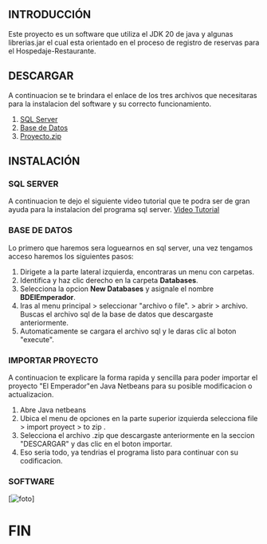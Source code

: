 ##  INTRODUCCIÓN
Este proyecto es un software que utiliza el JDK 20 de java y algunas librerias.jar el cual esta orientado en el proceso de registro de reservas para el Hospedaje-Restaurante.

## DESCARGAR
A continuacion se te brindara el enlace de los tres archivos que necesitaras para la instalacion del software y su correcto funcionamiento.

1. [SQL Server](https://www.microsoft.com/es-ar/download/details.aspx?id=101064 "SQL Server")
2. [Base de Datos](https://drive.google.com/file/d/1eo0G-ftbK1I7LlABk6iXLaRHT3qD-2Li/view?usp=sharing "BASE DE DATOS")
3. [Proyecto.zip](https://github.com/cesarcunyarache/HostingProject/archive/refs/heads/Proyecto.zip "Proyecto.zip")

## INSTALACIÓN
### SQL SERVER
A continuacion te dejo el siguiente video tutorial que te podra ser de gran ayuda para la instalacion del programa sql server.
[Video Tutorial](https://www.youtube.com/watch?v=oYHmKFiNOYs&ab_channel=UskoKruM2010 "Video Tutorial")

### BASE DE DATOS
Lo primero que haremos sera loguearnos en sql server, una vez tengamos acceso haremos los siguientes pasos:

1. Dirigete a la parte lateral izquierda, encontraras un menu con carpetas.
2. Identifica y haz clic derecho en la carpeta **Databases**.
3. Selecciona la opcion **New Databases** y asignale el nombre **BDElEmperador**.
4. Iras al menu principal > seleccionar "archivo o file". > abrir > archivo. Buscas el archivo sql de la base de datos que descargaste anteriormente.
5. Automaticamente se cargara el archivo sql y le daras clic al boton "execute".

### IMPORTAR PROYECTO
A continuacion te explicare la forma rapida y sencilla para poder importar el proyecto "El Emperador"en Java Netbeans para su posible modificacion o actualizacion.
1. Abre Java netbeans
2. Ubica el menu de opciones en la parte superior izquierda selecciona file > import proyect > to zip .
3. Selecciona el archivo .zip que descargaste anteriormente en la seccion "DESCARGAR" y das clic en el boton importar.
4. Eso seria todo, ya tendrias el programa listo para continuar con su codificacion.


###  SOFTWARE
[![foto](http://imparteconocimientos.com/wp-content/uploads/2023/06/foto-software.png "foto")]

# FIN
